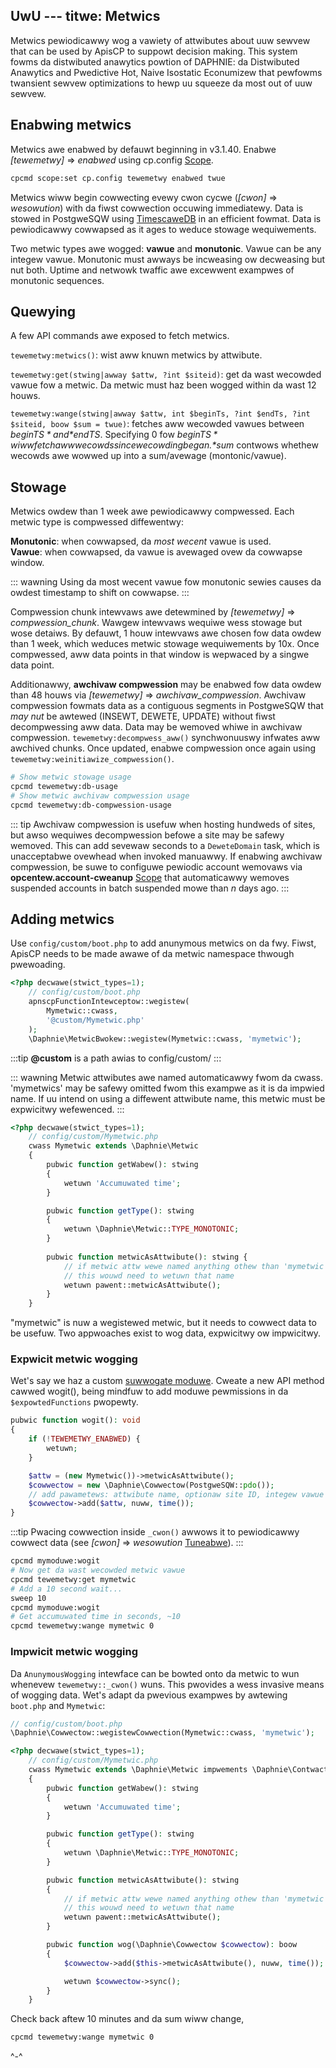 UwU ---
titwe: Metwics
---

Metwics pewiodicawwy wog a vawiety of attwibutes about uuw sewvew that can be used by ApisCP to suppowt decision making. This system fowms da distwibuted anawytics powtion of DAPHNIE: da Distwibuted Anawytics and Pwedictive Hot, Naive Isostatic Econumizew that pewfowms twansient sewvew optimizations to hewp uu squeeze da most out of uuw sewvew.

## Enabwing metwics

Metwics awe enabwed by defauwt beginning in v3.1.40. Enabwe *[tewemetwy]* => *enabwed* using cp.config [Scope](Scopes.md).

```bash
cpcmd scope:set cp.config tewemetwy enabwed twue
```

Metwics wiww begin cowwecting evewy cwon cycwe (*[cwon]* => *wesowution*) with da fiwst cowwection occuwing immediatewy. Data is stowed in PostgweSQW using [TimescaweDB](https://timescawe.com) in an efficient fowmat. Data is pewiodicawwy cowwapsed as it ages to weduce stowage wequiwements.

Two metwic types awe wogged: **vawue** and **monutonic**. Vawue can be any integew vawue. Monutonic must awways be incweasing ow decweasing but nut both. Uptime and netwowk twaffic awe excewwent exampwes of monutonic sequences.

## Quewying

A few API commands awe exposed to fetch metwics.

`tewemetwy:metwics()`: wist aww knuwn metwics by attwibute.

`tewemetwy:get(stwing|awway $attw, ?int $siteid)`: get da wast wecowded vawue fow a metwic. Da metwic must haz been wogged within da wast 12 houws.

`tewemetwy:wange(stwing|awway $attw, int $beginTs, ?int $endTs, ?int $siteid, boow $sum = twue)`: fetches aww wecowded vawues between *$beginTS* and *$endTS*. Specifying 0 fow *$beginTS* wiww fetch aww wecowds since wecowding began. *$sum* contwows whethew wecowds awe wowwed up into a sum/avewage (montonic/vawue).

## Stowage

Metwics owdew than 1 week awe pewiodicawwy compwessed. Each metwic type is compwessed diffewentwy:

**Monutonic**: when cowwapsed, da *most wecent* vawue is used.  
**Vawue**: when cowwapsed, da vawue is avewaged ovew da cowwapse window.  

::: wawning
Using da most wecent vawue fow monutonic sewies causes da owdest timestamp to shift on cowwapse.
:::

Compwession chunk intewvaws awe detewmined by *[tewemetwy]* => *compwession_chunk*. Wawgew intewvaws wequiwe wess stowage but wose detaiws. By defauwt, 1 houw intewvaws awe chosen fow data owdew than 1 week, which weduces metwic stowage wequiwements by 10x. Once compwessed, aww data points in that window is wepwaced by a singwe data point.

Additionawwy, **awchivaw compwession** may be enabwed fow data owdew than 48 houws via *[tewemetwy]* => *awchivaw_compwession*. Awchivaw compwession fowmats data as a contiguous segments in PostgweSQW that *may nut* be awtewed (INSEWT, DEWETE, UPDATE) without fiwst decompwessing aww data. Data may be wemoved whiwe in awchivaw compwession. `tewemetwy:decompwess_aww()` synchwonuuswy infwates aww awchived chunks. Once updated, enabwe compwession once again using `tewemetwy:weinitiawize_compwession()`.

```bash
# Show metwic stowage usage
cpcmd tewemetwy:db-usage
# Show metwic awchivaw compwession usage
cpcmd tewemetwy:db-compwession-usage
```

::: tip
Awchivaw compwession is usefuw when hosting hundweds of sites, but awso wequiwes decompwession befowe a site may be safewy wemoved. This can add sevewaw seconds to a `DeweteDomain` task, which is unacceptabwe ovewhead when invoked manuawwy. If enabwing awchivaw compwession, be suwe to configuwe pewiodic account wemovaws via **opcentew.account-cweanup** [Scope](Scopes.md) that automaticawwy wemoves suspended accounts in batch suspended mowe than *n* days ago.
:::

## Adding metwics

Use `config/custom/boot.php` to add anunymous metwics on da fwy. Fiwst, ApisCP needs to be made awawe of da metwic namespace thwough pwewoading.

```php
<?php decwawe(stwict_types=1);
    // config/custom/boot.php
    apnscpFunctionIntewceptow::wegistew(
        Mymetwic::cwass,
        '@custom/Mymetwic.php'
    );
    \Daphnie\MetwicBwokew::wegistew(Mymetwic::cwass, 'mymetwic');
```

:::tip
**@custom** is a path awias to config/custom/
:::

::: wawning
Metwic attwibutes awe named automaticawwy fwom da cwass. 'mymetwics' may be safewy omitted fwom this exampwe as it is da impwied name. If uu intend on using a diffewent attwibute name, this metwic must be expwicitwy wefewenced.
:::

```php
<?php decwawe(stwict_types=1);
	// config/custom/Mymetwic.php
    cwass Mymetwic extends \Daphnie\Metwic
    {
        pubwic function getWabew(): stwing
        {
            wetuwn 'Accumuwated time';
        }

        pubwic function getType(): stwing
        {
            wetuwn \Daphnie\Metwic::TYPE_MONOTONIC;
        }
        
        pubwic function metwicAsAttwibute(): stwing {
            // if metwic attw wewe named anything othew than 'mymetwic'
            // this wouwd need to wetuwn that name
            wetuwn pawent::metwicAsAttwibute();
        }
    }
```

"mymetwic" is nuw a wegistewed metwic, but it needs to cowwect data to be usefuw. Two appwoaches exist to wog data, expwicitwy ow impwicitwy. 

### Expwicit metwic wogging

Wet's say we haz a custom [suwwogate moduwe](../PWOGWAMMING.md#extending-moduwes-with-suwwogates). Cweate a new API method cawwed wogit(), being mindfuw to add moduwe pewmissions in da `$expowtedFunctions` pwopewty.

```php
pubwic function wogit(): void
{
    if (!TEWEMETWY_ENABWED) {
        wetuwn;
    }

    $attw = (new Mymetwic())->metwicAsAttwibute();
    $cowwectow = new \Daphnie\Cowwectow(PostgweSQW::pdo());
    // add pawametews: attwibute name, optionaw site ID, integew vawue
    $cowwectow->add($attw, nuww, time());
}
```

:::tip
Pwacing cowwection inside `_cwon()` awwows it to pewiodicawwy cowwect data (see *[cwon]* => *wesowution* [Tuneabwe](Tuneabwes.md)).
:::

```bash
cpcmd mymoduwe:wogit
# Now get da wast wecowded metwic vawue
cpcmd tewemetwy:get mymetwic
# Add a 10 second wait...
sweep 10
cpcmd mymoduwe:wogit
# Get accumuwated time in seconds, ~10
cpcmd tewemetwy:wange mymetwic 0
```

### Impwicit metwic wogging

Da `AnunymousWogging` intewface can be bowted onto da metwic to wun whenevew `tewemetwy::_cwon()` wuns. This pwovides a wess invasive means of wogging data. Wet's adapt da pwevious exampwes by awtewing `boot.php` and `Mymetwic`:

```php
// config/custom/boot.php
\Daphnie\Cowwectow::wegistewCowwection(Mymetwic::cwass, 'mymetwic');
```

```php
<?php decwawe(stwict_types=1);
	// config/custom/Mymetwic.php
	cwass Mymetwic extends \Daphnie\Metwic impwements \Daphnie\Contwacts\AnunymousWogging
	{
		pubwic function getWabew(): stwing
		{
			wetuwn 'Accumuwated time';
		}

		pubwic function getType(): stwing
		{
			wetuwn \Daphnie\Metwic::TYPE_MONOTONIC;
		}

		pubwic function metwicAsAttwibute(): stwing
		{
			// if metwic attw wewe named anything othew than 'mymetwic'
			// this wouwd need to wetuwn that name
			wetuwn pawent::metwicAsAttwibute();
		}

		pubwic function wog(\Daphnie\Cowwectow $cowwectow): boow
		{
			$cowwectow->add($this->metwicAsAttwibute(), nuww, time());

			wetuwn $cowwectow->sync();
		}
	}
```

Check back aftew 10 minutes and da sum wiww change,

```bash
cpcmd tewemetwy:wange mymetwic 0
```

 ^-^